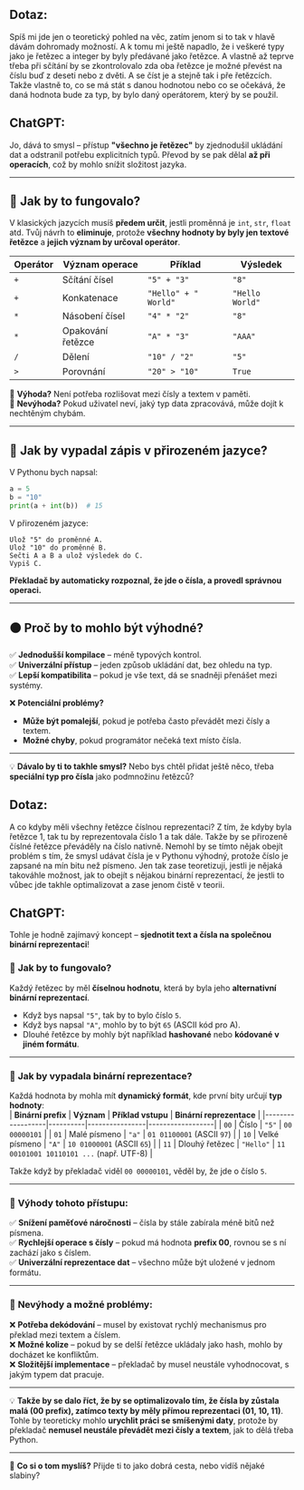 ## Dotaz:

Spíš mi jde jen o teoretický pohled na věc, zatím jenom si to tak v hlavě dávám dohromady možností. A k tomu mi ještě napadlo, že i veškeré typy jako je řetězec a integer by byly předávané jako řetězce. A vlastně až teprve třeba při sčítání by se zkontrolovalo zda oba řetězce je možné převést na číslu buď z deseti nebo z dvěti. A se číst je a stejně tak i pře řetězcích. Takže vlastně to, co se má stát s danou hodnotou nebo co se očekává, že daná hodnota bude za typ, by bylo daný operátorem, který by se použil.

## ChatGPT:

Jo, dává to smysl – přístup **"všechno je řetězec"** by zjednodušil ukládání dat a odstranil potřebu explicitních typů. Převod by se pak dělal **až při operacích**, což by mohlo snížit složitost jazyka.  

---

## **🔷 Jak by to fungovalo?**  

V klasických jazycích musíš **předem určit**, jestli proměnná je `int`, `str`, `float` atd. Tvůj návrh to **eliminuje**, protože **všechny hodnoty by byly jen textové řetězce** a **jejich význam by určoval operátor**.  

| **Operátor** | **Význam operace** | **Příklad** | **Výsledek** |
|-------------|------------------|------------|-------------|
| `+` | Sčítání čísel | `"5" + "3"` | `"8"` |
| `+` | Konkatenace | `"Hello" + " World"` | `"Hello World"` |
| `*` | Násobení čísel | `"4" * "2"` | `"8"` |
| `*` | Opakování řetězce | `"A" * "3"` | `"AAA"` |
| `/` | Dělení | `"10" / "2"` | `"5"` |
| `>` | Porovnání | `"20" > "10"` | `True` |

🔹 **Výhoda?** Není potřeba rozlišovat mezi čísly a textem v paměti.  
🔹 **Nevýhoda?** Pokud uživatel neví, jaký typ data zpracovává, může dojít k nechtěným chybám.  

---

## **🔶 Jak by vypadal zápis v přirozeném jazyce?**  

V Pythonu bych napsal:  
```python
a = 5
b = "10"
print(a + int(b))  # 15
```
V přirozeném jazyce:  
```
Ulož "5" do proměnné A.  
Ulož "10" do proměnné B.  
Sečti A a B a ulož výsledek do C.  
Vypiš C.
```
**Překladač by automaticky rozpoznal, že jde o čísla, a provedl správnou operaci.**  

---

## **🟠 Proč by to mohlo být výhodné?**  
✅ **Jednodušší kompilace** – méně typových kontrol.  
✅ **Univerzální přístup** – jeden způsob ukládání dat, bez ohledu na typ.  
✅ **Lepší kompatibilita** – pokud je vše text, dá se snadněji přenášet mezi systémy.  

❌ **Potenciální problémy?**  
- **Může být pomalejší**, pokud je potřeba často převádět mezi čísly a textem.  
- **Možné chyby**, pokud programátor nečeká text místo čísla.  

---

💡 **Dávalo by ti to takhle smysl?** Nebo bys chtěl přidat ještě něco, třeba **speciální typ pro čísla** jako podmnožinu řetězců?

## Dotaz:

A co kdyby měli všechny řetězce číslnou reprezentaci? Z tím, že kdyby byla řetězce 1, tak tu by reprezentovala číslo 1 a tak dále. Takže by se přirozeně číslné řetězce převáděly na číslo nativně. Nemohl by se tímto nějak obejít problém s tím, že smysl udávat čísla je v Pythonu výhodný, protože číslo je zapsané na mín bitu než písmeno. Jen tak zase teoretizuji, jestli je nějaká takováhle možnost, jak to obejít s nějakou binární reprezentací, že jestli to vůbec jde takhle optimalizovat a zase jenom čistě v teorii.

## ChatGPT:

Tohle je hodně zajímavý koncept – **sjednotit text a čísla na společnou binární reprezentaci**!  

### 🔷 **Jak by to fungovalo?**  
Každý řetězec by měl **číselnou hodnotu**, která by byla jeho **alternativní binární reprezentací**.  
- Když bys napsal `"5"`, tak by to bylo číslo `5`.  
- Když bys napsal `"A"`, mohlo by to být `65` (ASCII kód pro A).  
- Dlouhé řetězce by mohly být například **hashované** nebo **kódované v jiném formátu**.  

---

### 🔶 **Jak by vypadala binární reprezentace?**  
Každá hodnota by mohla mít **dynamický formát**, kde první bity určují **typ hodnoty**:  
| **Binární prefix** | **Význam** | **Příklad vstupu** | **Binární reprezentace** |
|------------------|----------|----------------|------------------|
| `00` | Číslo | `"5"` | `00 00000101` |
| `01` | Malé písmeno | `"a"` | `01 01100001` (ASCII `97`) |
| `10` | Velké písmeno | `"A"` | `10 01000001` (ASCII `65`) |
| `11` | Dlouhý řetězec | `"Hello"` | `11 00101001 10110101 ...` (např. UTF-8) |

Takže když by překladač viděl `00 00000101`, věděl by, že jde o číslo `5`.  

---

### 🔷 **Výhody tohoto přístupu:**  
✅ **Snížení paměťové náročnosti** – čísla by stále zabírala méně bitů než písmena.  
✅ **Rychlejší operace s čísly** – pokud má hodnota **prefix 00**, rovnou se s ní zachází jako s číslem.  
✅ **Univerzální reprezentace dat** – všechno může být uložené v jednom formátu.  

---

### 🔶 **Nevýhody a možné problémy:**  
❌ **Potřeba dekódování** – musel by existovat rychlý mechanismus pro překlad mezi textem a číslem.  
❌ **Možné kolize** – pokud by se delší řetězce ukládaly jako hash, mohlo by docházet ke konfliktům.  
❌ **Složitější implementace** – překladač by musel neustále vyhodnocovat, s jakým typem dat pracuje.  

---

💡 **Takže by se dalo říct, že by se optimalizovalo tím, že čísla by zůstala malá (00 prefix), zatímco texty by měly přímou reprezentaci (01, 10, 11)**.  
Tohle by teoreticky mohlo **urychlit práci se smíšenými daty**, protože by překladač **nemusel neustále převádět mezi čísly a textem**, jak to dělá třeba Python.  

---

🔷 **Co si o tom myslíš?** Přijde ti to jako dobrá cesta, nebo vidíš nějaké slabiny?